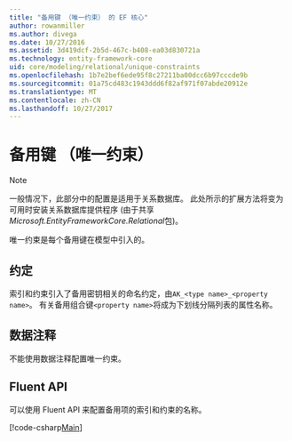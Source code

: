 ```yaml
---
title: "备用键 （唯一约束） 的 EF 核心"
author: rowanmiller
ms.author: divega
ms.date: 10/27/2016
ms.assetid: 3d419dcf-2b5d-467c-b408-ea03d830721a
ms.technology: entity-framework-core
uid: core/modeling/relational/unique-constraints
ms.openlocfilehash: 1b7e2bef6ede95f8c27211ba00dcc6b97cccde9b
ms.sourcegitcommit: 01a75cd483c1943ddd6f82af971f07abde20912e
ms.translationtype: MT
ms.contentlocale: zh-CN
ms.lasthandoff: 10/27/2017
---
```

# <a name="alternate-keys-unique-constraints"></a>备用键 （唯一约束）

> [!NOTE]  
> 一般情况下，此部分中的配置是适用于关系数据库。 此处所示的扩展方法将变为可用时安装关系数据库提供程序 (由于共享*Microsoft.EntityFrameworkCore.Relational*包)。

唯一约束是每个备用键在模型中引入的。

## <a name="conventions"></a>约定

索引和约束引入了备用密钥相关的命名约定，由`AK_<type name>_<property name>`。 有关备用组合键`<property name>`将成为下划线分隔列表的属性名称。

## <a name="data-annotations"></a>数据注释

不能使用数据注释配置唯一约束。

## <a name="fluent-api"></a>Fluent API

可以使用 Fluent API 来配置备用项的索引和约束的名称。

[!code-csharp[Main](../../../../samples/core/Modeling/FluentAPI/Samples/Relational/AlternateKeyName.cs?name=Model&highlight=9)]
